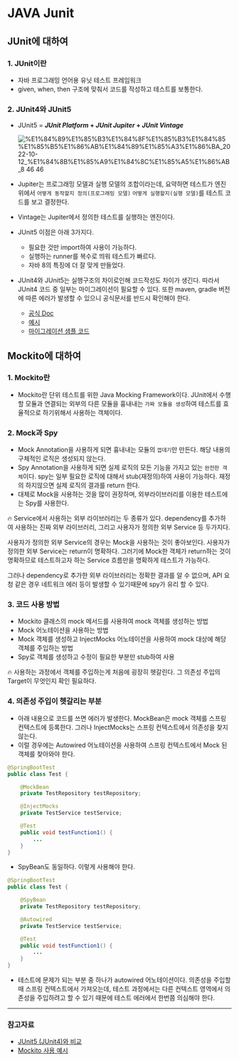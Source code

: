 # JAVA Junit

## JUnit에 대하여

### 1. JUnit이란

- 자바 프로그래밍 언어용 유닛 테스트 프레임워크
- given, when, then 구조에 맞춰서 코드를 작성하고 테스트를 보통한다.

### 2. JUnit4와 JUnit5

- JUnit5 = ***JUnit Platform* + *JUnit Jupiter* + *JUnit Vintage***
    
    ![%E1%84%89%E1%85%B3%E1%84%8F%E1%85%B3%E1%84%85%E1%85%B5%E1%86%AB%E1%84%89%E1%85%A3%E1%86%BA_2022-10-12_%E1%84%8B%E1%85%A9%E1%84%8C%E1%85%A5%E1%86%AB_8 46 46](https://user-images.githubusercontent.com/91730236/195222270-ac81d331-6838-445d-ba6b-c2031c3c5a92.png)
    
- Jupiter는 프로그래밍 모델과 실행 모델의 조합이라는데, 요약하면 테스트가 엔진위에서 `어떻게 동작할지 정의(프로그래밍 모델)` `어떻게 실행할지(실행 모델)`를 테스트 코드를 보고 결정한다.
- Vintage는 Jupiter에서 정의한 테스트를 실행하는 엔진이다.
- JUnit5 이점은 아래 3가지다.
    - 필요한 것만 import하여 사용이 가능하다.
    - 실행하는 runner를 복수로 띄워 테스트가 빠르다.
    - 자바 8의 특징에 더 잘 맞게 만들었다.
- JUnit4와 JUnit5는 실행구조의 차이로인해 코드작성도 차이가 생긴다. 따라서 JUnit4 코드 중 일부는 마이그레이션이 필요할 수 있다. 또한 maven, gradle 버전에 따른 에러가 발생할 수 있으니 공식문서를 반드시 확인해야 한다.
    - [공식 Doc](https://junit.org/junit5/docs/current/user-guide/#migrating-from-junit4)
    - [예시](https://www.baeldung.com/junit-5-migration)
    - [마이그레이션 샘플 코드](https://github.com/junit-team/junit5-samples)

## Mockito에 대하여

### 1. Mockito란

- Mockito란 단위 테스트를 위한 Java Mocking Framework이다. JUnit에서 수행할 모듈과 연결되는 외부의 다른 모듈을 흉내내는 `가짜 모듈을 생성`하여 테스트를 효율적으로 하기위해서 사용하는 객체이다.

### 2. Mock과 Spy

- Mock Annotation을 사용하게 되면 흉내내는 모듈의 `껍데기`만 만든다. 해당 내용의 구체적인 로직은 생성되지 않는다.
- Spy Annotation을 사용하게 되면 실제 로직의 모든 기능을 가지고 있는 `완전한 객체`이다. spy는 일부 필요한 로직에 대해서 stub(재정의)하여 사용이 가능하다. 재정의 하지않으면 실제 로직의 결과를 return 한다.
- 대체로 Mock을 사용하는 것을 많이 권장하며, 외부라이브러리를 이용한 테스트에는 Spy를 사용한다.

<aside>
🔥 Service에서 사용하는 외부 라이브러리는 두 종류가 있다. dependency를 추가하여 사용하는 진짜 외부 라이브러리, 그리고 사용자가 정의한 외부 Service 등 두가지다.

사용자가 정의한 외부 Service의 경우는 Mock을 사용하는 것이 좋아보인다. 사용자가 정의한 외부 Service는 return이 명확하다. 그러기에 Mock한 객체가 return하는 것이 명확하므로 테스트하고자 하는 Service 흐름만을 명확하게 테스트가 가능하다.

그러나 dependency로 추가한 외부 라이브러리는 정확한 결과를 알 수 없으며, API 요청 같은 경우 네트워크 에러 등이 발생할 수 있기때문에 spy가 유리 할 수 있다.

</aside>

### 3. 코드 사용 방법

- Mockito 클래스의 mock 메서드를 사용하여 mock 객체를 생성하는 방법
- Mock 어노테이션을 사용하는 방법
- Mock 객체를 생성하고 InjectMocks 어노테이션을 사용하여 mock 대상에 해당 객체를 주입하는 방법
- Spy로 객체를 생성하고 수정이 필요한 부분만 stub하여 사용

<aside>
🔥 사용하는 과정에서 객체를 주입하는게 처음에 굉장히 헷갈린다. 그 의존성 주입의 Target이 무엇인지 확인 필요하다.

</aside>

### 4. 의존성 주입이 헷갈리는 부분

- 아래 내용으로 코드를 쓰면 에러가 발생한다. MockBean은 mock 객체를 스프링 컨텍스트에 등록한다. 그러나 InjectMocks는 스프링 컨텍스트에서 의존성을 찾지 않는다.
- 이럴 경우에는 Autowired 어노테이션을 사용하여 스프링 컨텍스트에서 Mock 된 객체를 찾아와야 한다.

```java
@SpringBootTest
public class Test {

	@MockBean
	private TestRepository testRepository;

	@InjectMocks
	private TestService testService;

	@Test
	public void testFunction1() {
		...
	}
}
```

- SpyBean도 동일하다. 이렇게 사용해야 한다.

```java
@SpringBootTest
public class Test {

	@SpyBean
	private TestRepository testRepository;

	@Autowired
	private TestService testService;

	@Test
	public void testFunction1() {
		...
	}
}
```

- 테스트에 문제가 되는 부분 중 하나가 autowired 어노테이션이다. 의존성을 주입할 때 스프링 컨텍스트에서 가져오는데, 테스트 과정에서는 다른 컨텍스트 영역에서 의존성을 주입하려고 할 수 있기 때문에 테스트 에러에서 한번쯤 의심해야 한다.

---

### 참고자료

- [JUnit5 (JUnit4)와 비교](https://jade314.tistory.com/entry/Junit-5)
- [Mockito 사용 예시](https://cobbybb.tistory.com/16)
